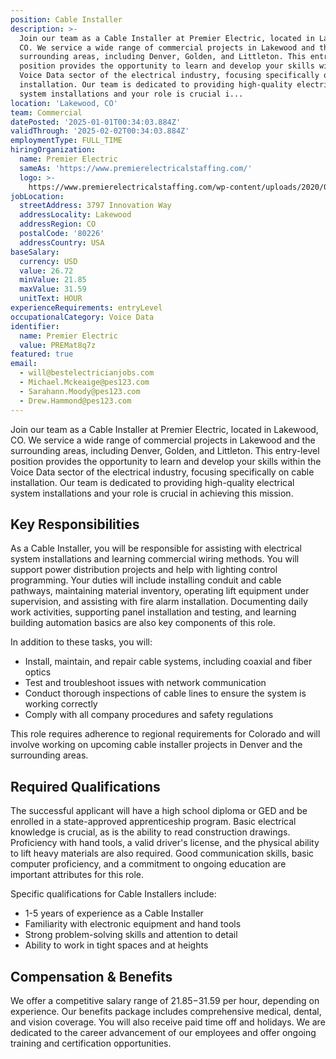 ```yaml
---
position: Cable Installer
description: >-
  Join our team as a Cable Installer at Premier Electric, located in Lakewood,
  CO. We service a wide range of commercial projects in Lakewood and the
  surrounding areas, including Denver, Golden, and Littleton. This entry-level
  position provides the opportunity to learn and develop your skills within the
  Voice Data sector of the electrical industry, focusing specifically on cable
  installation. Our team is dedicated to providing high-quality electrical
  system installations and your role is crucial i...
location: 'Lakewood, CO'
team: Commercial
datePosted: '2025-01-01T00:34:03.884Z'
validThrough: '2025-02-02T00:34:03.884Z'
employmentType: FULL_TIME
hiringOrganization:
  name: Premier Electric
  sameAs: 'https://www.premierelectricalstaffing.com/'
  logo: >-
    https://www.premierelectricalstaffing.com/wp-content/uploads/2020/05/Premier-Electrical-Staffing-logo.png
jobLocation:
  streetAddress: 3797 Innovation Way
  addressLocality: Lakewood
  addressRegion: CO
  postalCode: '80226'
  addressCountry: USA
baseSalary:
  currency: USD
  value: 26.72
  minValue: 21.85
  maxValue: 31.59
  unitText: HOUR
experienceRequirements: entryLevel
occupationalCategory: Voice Data
identifier:
  name: Premier Electric
  value: PREMat8q7z
featured: true
email:
  - will@bestelectricianjobs.com
  - Michael.Mckeaige@pes123.com
  - Sarahann.Moody@pes123.com
  - Drew.Hammond@pes123.com
---
```




Join our team as a Cable Installer at Premier Electric, located in Lakewood, CO. We service a wide range of commercial projects in Lakewood and the surrounding areas, including Denver, Golden, and Littleton. This entry-level position provides the opportunity to learn and develop your skills within the Voice Data sector of the electrical industry, focusing specifically on cable installation. Our team is dedicated to providing high-quality electrical system installations and your role is crucial in achieving this mission. 

## Key Responsibilities
As a Cable Installer, you will be responsible for assisting with electrical system installations and learning commercial wiring methods. You will support power distribution projects and help with lighting control programming. Your duties will include installing conduit and cable pathways, maintaining material inventory, operating lift equipment under supervision, and assisting with fire alarm installation. Documenting daily work activities, supporting panel installation and testing, and learning building automation basics are also key components of this role. 

In addition to these tasks, you will:
- Install, maintain, and repair cable systems, including coaxial and fiber optics
- Test and troubleshoot issues with network communication
- Conduct thorough inspections of cable lines to ensure the system is working correctly
- Comply with all company procedures and safety regulations

This role requires adherence to regional requirements for Colorado and will involve working on upcoming cable installer projects in Denver and the surrounding areas.

## Required Qualifications
The successful applicant will have a high school diploma or GED and be enrolled in a state-approved apprenticeship program. Basic electrical knowledge is crucial, as is the ability to read construction drawings. Proficiency with hand tools, a valid driver's license, and the physical ability to lift heavy materials are also required. Good communication skills, basic computer proficiency, and a commitment to ongoing education are important attributes for this role. 

Specific qualifications for Cable Installers include:
- 1-5 years of experience as a Cable Installer
- Familiarity with electronic equipment and hand tools
- Strong problem-solving skills and attention to detail
- Ability to work in tight spaces and at heights

## Compensation & Benefits
We offer a competitive salary range of $21.85-$31.59 per hour, depending on experience. Our benefits package includes comprehensive medical, dental, and vision coverage. You will also receive paid time off and holidays. We are dedicated to the career advancement of our employees and offer ongoing training and certification opportunities.
